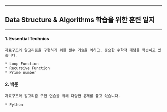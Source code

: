 
---
## Data Structure & Algorithms 학습을 위한 훈련 일지
---
#### 1. Essential Technics
>>
    자료구조와 알고리즘을 구현하기 위한 필수 기술을 익히고, 중요한 수학적 개념을 학습하고 있습니다.
>>
    * Loop Function
    * Recursive Function
    * Prime number


#### 2. 백준
>>
    자료구조와 알고리즘 구현 연습을 위해 다양한 문제를 풀고 있습니다.
>>
    * Python